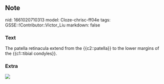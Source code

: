 ## Note
nid: 1661020710313
model: Cloze-chrisc-ff04e
tags: GSSE::!Contributor::Victor_Liu
markdown: false

### Text
The patella retinacula extend from the {{c2::patella}} to the lower margins of the {{c1::tibial condyles}}.

### Extra
<img src="paste-a8ee5a92906736c05037135341a202f8b025ba5e.jpg">
